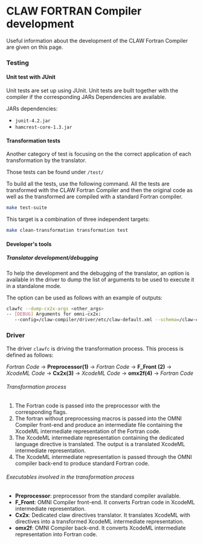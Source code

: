 # CLAW FORTRAN Compiler development

Useful information about the development of the CLAW Fortran Compiler are given
on this page.


### Testing

#### Unit test with JUnit
Unit tests are set up using JUnit. Unit tests are built together with the
compiler if the corresponding JARs Dependencies are available.

JARs dependencies:

*  `junit-4.2.jar`
*  `hamcrest-core-1.3.jar`

#### Transformation tests
Another category of test is focusing on the the correct application of each
transformation by the translator.

Those tests can be found under `/test/`

To build all the tests, use the following command. All the tests are transformed
with the CLAW Fortran Compiler and then the original code as well as the
transformed are compiled with a standard Fortran compiler.

```bash
make test-suite
```

This target is a combination of three independent targets:

```bash
make clean-transformation transformation test
```

#### Developer's tools

##### Translator development/debugging
To help the development and the debugging of the translator, an option is
available in the driver to dump the list of arguments to be used to execute it
in a standalone mode.

The option can be used as follows with an example of outputs:
```bash
clawfc --dump-cx2x-args <other_args>
-- [DEBUG] Arguments for omni-cx2x:
   --config=/claw-compiler/driver/etc/claw-default.xml --schema=/claw-compiler/driver/etc/claw_config.xsd -w 80 -l  -M/claw-compiler/test/loops/fusion1  -o /tmp/__omni_tmp__65319/original_5f_code_f90_out.xml -f transformed_code.f90 /tmp/__omni_tmp__65319/original_5f_code_f90_in.xml
```


### Driver

The driver `clawfc` is driving the transformation process. This process is
defined as follows:

*Fortran Code* -> **Preprocessor(1)** -> *Fortran Code* -> **F_Front (2)** ->
*XcodeML Code* -> **Cx2x(3)** -> *XcodeML Code* -> **omx2f(4)** -> *Fortran Code*

###### Transformation process
1. The Fortran code is passed into the preprocessor with the corresponding
flags.
2. The fortran without preprocessing macros is passed into the OMNI Compiler
front-end and produce an intermediate file containing the XcodeML intermediate
representation of the Fortran code.
3. The XcodeML intermediate representation containing the dedicated language
directive is translated. The output is a translated XcodeML intermediate
representation.
4. The XcodeML intermediate representation is passed through the OMNI compiler
back-end to produce standard Fortran code.  

###### Executables involved in the transformation process
* **Preprocessor**: preprocessor from the standard compiler available.
* **F_Front**: OMNI Compiler front-end. It converts Fortran code in XcodeML
intermediate representation.
* **Cx2x**: Dedicated claw directives translator. It translates XcodeML with
directives into a transformed XcodeML intermediate representation.
* **omx2f**: OMNI Compiler back-end. It converts XcodeML intermediate
representation into Fortran code.
